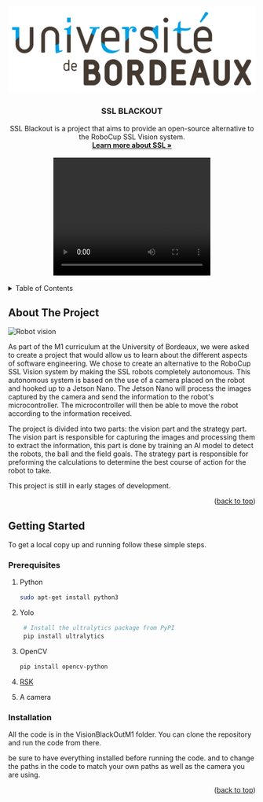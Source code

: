 <a name="readme-top"></a>

<!-- PROJECT LOGO -->
<br />
<div align="center">
  <a href="https://github.com/gaetancantelobre/VisionBlackOutM1">
    <img src="photo_docu/logo.png" alt="Logo"">
  </a>

<h3 align="center">SSL BLACKOUT</h3>

  <p align="center">
    SSL Blackout is a project that aims to provide an open-source alternative to the RoboCup SSL Vision system.
    <br />
    <a href="https://github.com/RoboCup-SSL/ssl-vision"><strong>Learn more about SSL »</strong></a>
    <br />
    <br />
    <video width="320" height="240" controls>
      <source src="photo_docu/demo.mp4" type="video/mp4">
      Your browser does not support the video tag.
    </video>
    <br />
  </p>
</div>



<!-- TABLE OF CONTENTS -->
<details>
  <summary>Table of Contents</summary>
  <ol>
    <li>
      <a href="#about-the-project">About The Project</a>
    </li>
    <li>
      <a href="#getting-started">Getting Started</a>
      <ul>
        <li><a href="#prerequisites">Prerequisites</a></li>
        <li><a href="#installation">Installation</a></li>
      </ul>
    </li>
    <li><a href="#features">Feautres</a></li>
    <li><a href="#contributing">Contributing</a></li>
    <li><a href="#license">License</a></li>
    <li><a href="#contact">Contact</a></li>
    <li><a href="#acknowledgments">Acknowledgments</a></li>
  </ol>
</details>



<!-- ABOUT THE PROJECT -->
## About The Project

![Robot vision](photo_docu/live.gif)

As part of the M1 curriculum at the University of Bordeaux, we were asked to create a project that would allow us to learn about the different aspects of software engineering. We chose to create an alternative to the RoboCup SSL Vision system by making the SSL robots completely autonomous.
This autonomous system is based on the use of a camera placed on the robot and hooked up to a Jetson Nano. The Jetson Nano will process the images captured by the camera and send the information to the robot's microcontroller. The microcontroller will then be able to move the robot according to the information received.

The project is divided into two parts: the vision part and the strategy part. The vision part is responsible for capturing the images and processing them to extract the information, this part is done by training an AI model to detect the robots, the ball and the field goals. The strategy part is responsible for preforming the calculations to determine the best course of action for the robot to take.

This project is still in early stages of development.




<p align="right">(<a href="#readme-top">back to top</a>)</p>



<!-- GETTING STARTED -->
## Getting Started

To get a local copy up and running follow these simple steps.

### Prerequisites

1. Python
   ```sh
   sudo apt-get install python3
   ```
2. Yolo
   ```sh 
    # Install the ultralytics package from PyPI
    pip install ultralytics
    ```
3. OpenCV
   ```sh
   pip install opencv-python
   ```
4. [RSK](https://robot-soccer-kit.github.io/documentation)

5. A camera


### Installation
All the code is in the VisionBlackOutM1 folder. You can clone the repository and run the code from there.

be sure to have everything installed before running the code.
and to change the paths in the code to match your own paths as well as the camera you are using.

<p align="right">(<a href="#readme-top">back to top</a>)</p>